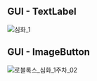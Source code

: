 ## GUI - TextLabel

![심화_1](https://user-images.githubusercontent.com/28240330/178144392-dd2ccc56-a67a-452b-b36d-65ad4f77ec1d.PNG)


## GUI - ImageButton

![로블록스_심화_1주차_02](https://user-images.githubusercontent.com/28240330/178175436-946533a9-09b5-4fae-b8d2-d7a252aa6b7a.PNG)

